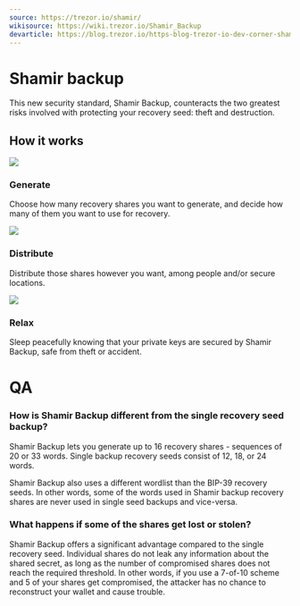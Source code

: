 ```yaml
---
source: https://trezor.io/shamir/
wikisource: https://wiki.trezor.io/Shamir_Backup
devarticle: https://blog.trezor.io/https-blog-trezor-io-dev-corner-shamir-backup-guide-5f9957ff1008
---
```

# Shamir backup

This new security standard, Shamir Backup, counteracts the two greatest risks involved with protecting your recovery seed: theft and destruction.

## How it works

![](https://trezor.io/static/images/shamir_badges/shamir-lp-generate.svg)

### Generate

Choose how many recovery shares you want to generate, and decide how many of them you want to use for recovery.

![](https://trezor.io/static/images/shamir_badges/shamir-lp-distribute.svg)

### Distribute

Distribute those shares however you want, among people and/or secure locations.

![](https://trezor.io/static/images/shamir_badges/shamir-lp-relax.svg)

### Relax

Sleep peacefully knowing that your private keys are secured by Shamir Backup, safe from theft or accident.

# QA

### How is Shamir Backup different from the single recovery seed backup?

Shamir Backup lets you generate up to 16 recovery shares - sequences of 20 or 33 words. Single backup recovery seeds consist of 12, 18, or 24 words.

Shamir Backup also uses a different wordlist than the BIP-39 recovery seeds. In other words, some of the words used in Shamir backup recovery shares are never used in single seed backups and vice-versa.

### What happens if some of the shares get lost or stolen?

Shamir Backup offers a significant advantage compared to the single recovery seed. Individual shares do not leak any information about the shared secret, as long as the number of compromised shares does not reach the required threshold. In other words, if you use a 7-of-10 scheme and 5 of your shares get compromised, the attacker has no chance to reconstruct your wallet and cause trouble.


